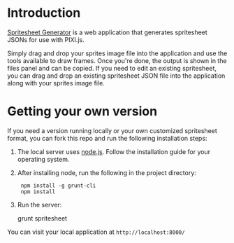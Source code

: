 # Introduction

[Spritesheet Generator](http://cixzhang.github.io/SpritesheetGenerator) is a web application that generates spritesheet JSONs for use with PIXI.js.

Simply drag and drop your sprites image file into the application and use the tools available to draw frames. Once you're done, the output is shown in the files panel and can be copied. If you need to edit an existing spritesheet, you can drag and drop an existing spritesheet JSON file into the application along with your sprites image file.

# Getting your own version

If you need a version running locally or your own customized spritesheet format, you can fork this repo and run the following installation steps:

1. The local server uses [node.js](http://nodejs.org/). Follow the installation guide for your operating system.

2. After installing node, run the following in the project directory:

        npm install -g grunt-cli
        npm install

3. Run the server:

      grunt spritesheet

You can visit your local application at `http://localhost:8000/`
